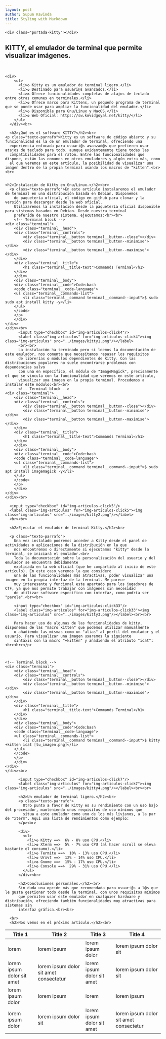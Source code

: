 ```yaml
---
layout: post
author: Supun Kavinda
title: Styling with Markdown
---
```


<!DOCTYPE HTML>
<html lang="es">



<body class="body-horizontal">

    <div class="portada-kitty"></div>
  </div>


<div class="bloque-texto">

  <h2 class="title-blog">KITTY, el emulador de terminal que permite visualizar imágenes.</h2><br>

    <div>
        <ul>
          <li>✪ Kitty es un emulador de terminal ligero.</li>
          <li>✪ Destinado para usuari@s avanzados.</li>
          <li>✪ Ofrece funcionalidades completas de atajos de teclado entre otras comunes en terminales.</li>
          <li>✪ Ofrece marco para Kittens, un pequeño programa de terminal que se puede usar para ampliar la funcionalidad del emulador.</li>
          <li>✪ Disponible para Gnu/Linux y MacOS.</li>
          <li>✪ Web Oficial: https://sw.kovidgoyal.net/kitty/</li>
        </ul>
      </div><br>

      <h2>¿Qué es el software KITTY?</h2><br>
    <p class="texto-parrafo">Kitty es un software de código abierto y su funcionalidad es la de un emulador de terminal, ofreciendo una 
      experiencia enfocada para usuari@s avanzad@s que prefieren usar atajos de teclado para todo, aunque evidentemente tiene todas las 
      compatibilidades para el ratón. Entre las funcionalidades que dispone, están las comunes en otros emuladores y algún extra más, como 
      el que veremos en este artículo, la posibilidad de visualizar una imagen dentro de la propia terminal usando los macros de "kitten".<br><br>
        

    <h2>Instalación de Kitty en Gnu/Linux.</h2><br>
      <p class="texto-parrafo">En este artículo instalaremos el emulador de terminal en una distribución basada en Debian. Disponemos 
        de paquetería oficial, el código en github para clonar y la versión para descargar desde la web oficial.
        Utilizaremos la instalación desde la paquetería oficial disponible para sistemas basados en Debian. Desde nuestra terminal 
        preferida de nuestro sistema, ejecutamos:<br><br>
        <!-- Terminal block -->
    <div class="terminal">
        <div class="terminal__head">
        <div class="terminal__controls">
            <div class="terminal__button terminal__button--close"></div>
            <div class="terminal__button terminal__button--minimise"></div>
            <div class="terminal__button terminal__button--maximise"></div>
        </div>
        <div class="terminal__title">
            <h1 class="terminal__title-text">Commands Terminal</h1>
        </div>
        </div>
        <div class="terminal__body">
        <div class="terminal__code">Code:bash
        <code class="terminal__code-language">
        <ul class="terminal__commands-list">
            <li class="terminal__command terminal__command--input">$ sudo sudo apt install kitty -y</li>
        </ul>
        </code>  
        </p>  
        </div>
    </div>
    </div><br>
          <input type="checkbox" id="img-articulos-click4"/>
          <label class="img-articulos" for="img-articulos-click4"><img class="img-articulos" src="../images/kitty1.png"/></label>
          <br><br>
          La instalación ha terminado pero si leemos la documentación de este emulador, nos comenta que necesitamos repasar los requisitos 
          de librerías o módulos dependientes de Kitty. Con las distribuciones populares no suele encontrarse problemas con dependencias salvo 
          con una en específico, el módulo de "ImageMagick", precisamente el que se vincula con la funcionalidad que veremos en este artículo, 
          visualizar una imagen en la propia terminal. Procedemos a instalar este módulo:<br><br>
          <!-- Terminal block -->
    <div class="terminal">
        <div class="terminal__head">
        <div class="terminal__controls">
            <div class="terminal__button terminal__button--close"></div>
            <div class="terminal__button terminal__button--minimise"></div>
            <div class="terminal__button terminal__button--maximise"></div>
        </div>
        <div class="terminal__title">
            <h1 class="terminal__title-text">Commands Terminal</h1>
        </div>
        </div>
        <div class="terminal__body">
        <div class="terminal__code">Code:bash
        <code class="terminal__code-language">
        <ul class="terminal__commands-list">
            <li class="terminal__command terminal__command--input">$ sudo apt install imagemagick -y</li>
        </ul>
        </code>  
        </p>  
        </div>
    </div>
    </div><br>

      <input type="checkbox" id="img-articulos-click5"/>
      <label class="img-articulos" for="img-articulos-click5"><img class="img-articulos" src="../images/kitty2.png"/></label>
      <br><br>

      <h2>Ejecutar el emulador de terminal Kitty.</h2><br>

      <p class="texto-parrafo">
        Una vez instalado podremos acceder a Kitty desde el panel de actividades o aplicaciones de la distribución en la que 
        nos encontremos o directamente si ejecutamos "kitty" desde la terminal, se iniciará el emulador.<br>
        Toda la documentación sobre la personalización del usuario y del emulador se encuentra debidamente 
        explicada en la web oficial (que he compartido al inicio de este artículo). En este caso veremos la que considero 
        una de las funcionalidades más atractivas, poder visualizar una imagen en la propia interfaz de la terminal. Me parece 
        muy interesante y funcional este apartado para los jugadores de CTF, ya que nos permite trabajar con imágenes sin necesidad 
        de utilizar software específico con interfaz, como podría ser "parole".<br><br>
        
        <input type="checkbox" id="img-articulos-click33"/>
        <label class="img-articulos" for="img-articulos-click33"><img class="img-articulos" src="../images/kitty3.png"/></label><br><br>
        
        Para hacer uso de algunas de las funcionalidades de kitty, disponemos de las "macro kitten" que podemos utilizar manualmente 
        o añadiendo las mismas como un "alias" al perfil del emulador y el usuario. Para visualizar una imagen usaremos la siguiente 
        sintáxis con la macro "+kitten" y añadiendo el atributo "icat":<br><br></p>



    <!-- Terminal block -->
    <div class="terminal">
        <div class="terminal__head">
        <div class="terminal__controls">
            <div class="terminal__button terminal__button--close"></div>
            <div class="terminal__button terminal__button--minimise"></div>
            <div class="terminal__button terminal__button--maximise"></div>
        </div>
        <div class="terminal__title">
            <h1 class="terminal__title-text">Commands Terminal</h1>
        </div>
        </div>
        <div class="terminal__body">
        <div class="terminal__code">Code:bash
        <code class="terminal__code-language">
        <ul class="terminal__commands-list">
            <li class="terminal__command terminal__command--input">$ kitty +kitten icat [tu_imagen.png]</li>
        </ul>
        </code>  
        </p>  
        </div>
    </div>
    </div><br>

          <input type="checkbox" id="img-articulos-click7"/>
          <label class="img-articulos" for="img-articulos-click7"><img class="img-articulos" src="../images/kitty4.png"/></label><br><br>
          
          <h2>Un emulador de terminal ligero.</h2><br>
          <p class="texto-parrafo">
            Otro punto a favor de Kitty es su rendimiento con un uso bajo del procesador, manteniendo unos requisitos de uso mínimos que 
            situa a este emulador como uno de los más livianos, a la par de "xterm". Aquí una lista de rendimientos como ejemplo:
          </p><br>

          <div>
            <ul>
              <li>✪ Kitty ==>  6% - 8% uso CPU.</li>
              <li>✪ Xterm ==>  5% - 7% uso CPU (al hacer scroll se eleva bastante el consumo).</li>
              <li>✪ Termite ==>  10% - 13% uso CPU.</li>
              <li>✪ Urxvt ==>  12% - 14% uso CPU.</li>
              <li>✪ Gnome ==>  15% - 17% uso CPU.</li>
              <li>✪ Console ==>  29% - 31% uso CPU.</li>
            </ul>
          </div><br>

          <h2>Conclusiones personales.</h2><br>
          Sin duda una opción más que recomendada para usuari@s a l@s que le gusta gestionar todo desde la terminal, con unos requisitos mínimos 
          que permiten usar este emulador en cualquier hardware y distribución, ofreciendo también funcionalidades muy atractivas para sistemas sin 
          interfaz gráfica.<br><br>
          
      <br>
      <h2>Nos vemos en el próximo artículo.</h2><br>
</div>





</body>


Title 1 | Title 2 | Title 3 | Title 4
--- | --- | --- | ---
lorem | lorem ipsum | lorem ipsum dolor | lorem ipsum dolor sit
lorem ipsum dolor sit amet | lorem ipsum dolor sit amet consectetur | lorem ipsum dolor sit amet | lorem ipsum dolor sit
lorem ipsum dolor | lorem ipsum | lorem | lorem ipsum
lorem ipsum dolor | lorem ipsum dolor sit | lorem ipsum dolor sit amet | lorem ipsum dolor sit amet consectetur
